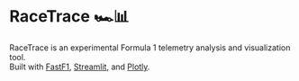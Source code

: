 # RaceTrace 🏎️📊

RaceTrace is an experimental Formula 1 telemetry analysis and visualization tool.  
Built with [FastF1](https://theoehrly.github.io/Fast-F1/), [Streamlit](https://streamlit.io/), and 
[Plotly](https://plotly.com/python/).  

